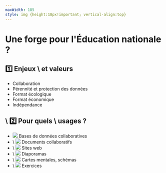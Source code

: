 ```yaml
---
maxWidth: 185
style: img {height:18px!important; vertical-align:top} 
---
```


# Une forge pour l'Éducation nationale ?

## :one: Enjeux \\ et valeurs

- Collaboration
- Pérennité et protection des données
- Format écologique
- Format économique
- Indépendance

## \\ :two: Pour quels \\ usages ?

- ![](https://www.svgrepo.com/show/22204/database.svg) Bases de données collaboratives
- \\ ![](https://www.svgrepo.com/show/213075/document-files-and-folders.svg) Documents collaboratifs
- \\ ![](https://www.svgrepo.com/show/131944/website-window.svg) Sites web
- \\ ![](https://www.svgrepo.com/show/154143/photo-slideshow.svg) Diaporamas
- \\ ![](https://www.svgrepo.com/show/42092/scheme.svg)  Cartes mentales,  schémas
- \\ ![](https://www.svgrepo.com/show/407819/woman-climbing-dark-skin-tone.svg) Exercices